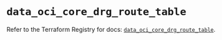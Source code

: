 # `data_oci_core_drg_route_table`

Refer to the Terraform Registry for docs: [`data_oci_core_drg_route_table`](https://registry.terraform.io/providers/oracle/oci/7.19.0/docs/data-sources/core_drg_route_table).
